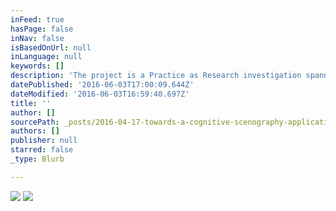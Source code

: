 ```yaml
---
inFeed: true
hasPage: false
inNav: false
isBasedOnUrl: null
inLanguage: null
keywords: []
description: 'The project is a Practice as Research investigation spanning three scenography-based projects: Work Space I, Work Space II and Work Space III'
datePublished: '2016-06-03T17:00:09.644Z'
dateModified: '2016-06-03T16:59:40.697Z'
title: ''
author: []
sourcePath: _posts/2016-04-17-towards-a-cognitive-scenography-applications-of-cognitive.md
authors: []
publisher: null
starred: false
_type: Blurb

---
```

![](https://the-grid-user-content.s3-us-west-2.amazonaws.com/258b2b76-9038-4aa3-b7da-909230e955ae.jpg)
![](https://the-grid-user-content.s3-us-west-2.amazonaws.com/ad7267bd-12ec-493b-ae72-f716a65b35c1.jpg)